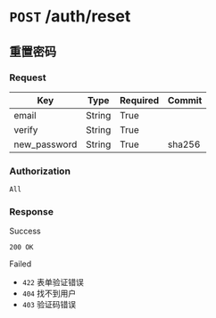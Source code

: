 # `POST` /auth/reset

## 重置密码

### Request

| Key | Type | Required | Commit |
| --- | --- | --- | --- |
| email | String | True | |
| verify | String | True | |
| new_password | String | True | sha256 |

### Authorization

`All`

### Response

Success

`200 OK`

Failed

- `422` 表单验证错误
- `404` 找不到用户
- `403` 验证码错误
